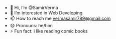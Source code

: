 - 👋 Hi, I’m @SamirVerma
- 👀 I’m interested in Web Developing
- 📫 How to reach me  vermasamir789@gmail.com
- 😄 Pronouns: he/him
- ⚡ Fun fact: i like reading comic books

<!---
SamirVerma18/SamirVerma18 is a ✨ special ✨ repository because its `README.md` (this file) appears on your GitHub profile.
You can click the Preview link to take a look at your changes.
--->
